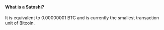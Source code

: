 #### What is a Satoshi?
It is equivalent to 0.00000001 BTC and is currently the smallest transaction unit of Bitcoin.
